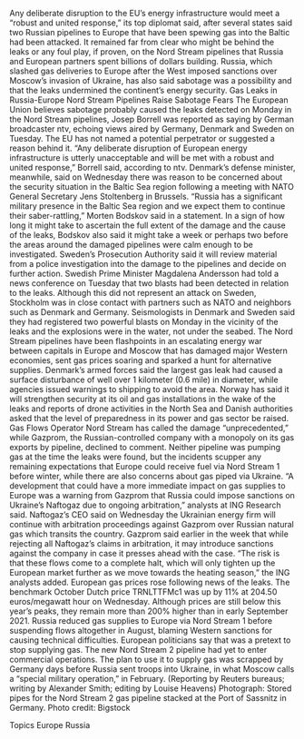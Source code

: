 Any deliberate disruption to the EU’s energy infrastructure would meet a “robust and united response,” its top diplomat said, after several states said two Russian pipelines to Europe that have been spewing gas into the Baltic had been attacked.
It remained far from clear who might be behind the leaks or any foul play, if proven, on the Nord Stream pipelines that Russia and European partners spent billions of dollars building.
Russia, which slashed gas deliveries to Europe after the West imposed sanctions over Moscow’s invasion of Ukraine, has also said sabotage was a possibility and that the leaks undermined the continent’s energy security.
Gas Leaks in Russia-Europe Nord Stream Pipelines Raise Sabotage Fears
The European Union believes sabotage probably caused the leaks detected on Monday in the Nord Stream pipelines, Josep Borrell was reported as saying by German broadcaster ntv, echoing views aired by Germany, Denmark and Sweden on Tuesday. The EU has not named a potential perpetrator or suggested a reason behind it.
“Any deliberate disruption of European energy infrastructure is utterly unacceptable and will be met with a robust and united response,” Borrell said, according to ntv.
Denmark’s defense minister, meanwhile, said on Wednesday there was reason to be concerned about the security situation in the Baltic Sea region following a meeting with NATO General Secretary Jens Stoltenberg in Brussels.
“Russia has a significant military presence in the Baltic Sea region and we expect them to continue their saber-rattling,” Morten Bodskov said in a statement.
In a sign of how long it might take to ascertain the full extent of the damage and the cause of the leaks, Bodskov also said it might take a week or perhaps two before the areas around the damaged pipelines were calm enough to be investigated.
Sweden’s Prosecution Authority said it will review material from a police investigation into the damage to the pipelines and decide on further action.
Swedish Prime Minister Magdalena Andersson had told a news conference on Tuesday that two blasts had been detected in relation to the leaks. Although this did not represent an attack on Sweden, Stockholm was in close contact with partners such as NATO and neighbors such as Denmark and Germany.
Seismologists in Denmark and Sweden said they had registered two powerful blasts on Monday in the vicinity of the leaks and the explosions were in the water, not under the seabed.
The Nord Stream pipelines have been flashpoints in an escalating energy war between capitals in Europe and Moscow that has damaged major Western economies, sent gas prices soaring and sparked a hunt for alternative supplies.
Denmark’s armed forces said the largest gas leak had caused a surface disturbance of well over 1 kilometer (0.6 mile) in diameter, while agencies issued warnings to shipping to avoid the area.
Norway has said it will strengthen security at its oil and gas installations in the wake of the leaks and reports of drone activities in the North Sea and Danish authorities asked that the level of preparedness in its power and gas sector be raised.
Gas Flows
Operator Nord Stream has called the damage “unprecedented,” while Gazprom, the Russian-controlled company with a monopoly on its gas exports by pipeline, declined to comment.
Neither pipeline was pumping gas at the time the leaks were found, but the incidents scupper any remaining expectations that Europe could receive fuel via Nord Stream 1 before winter, while there are also concerns about gas piped via Ukraine.
“A development that could have a more immediate impact on gas supplies to Europe was a warning from Gazprom that Russia could impose sanctions on Ukraine’s Naftogaz due to ongoing arbitration,” analysts at ING Research said.
Naftogaz’s CEO said on Wednesday the Ukrainian energy firm will continue with arbitration proceedings against Gazprom over Russian natural gas which transits the country.
Gazprom said earlier in the week that while rejecting all Naftogaz’s claims in arbitration, it may introduce sanctions against the company in case it presses ahead with the case.
“The risk is that these flows come to a complete halt, which will only tighten up the European market further as we move towards the heating season,” the ING analysts added.
European gas prices rose following news of the leaks. The benchmark October Dutch price TRNLTTFMc1 was up by 11% at 204.50 euros/megawatt hour on Wednesday. Although prices are still below this year’s peaks, they remain more than 200% higher than in early September 2021.
Russia reduced gas supplies to Europe via Nord Stream 1 before suspending flows altogether in August, blaming Western sanctions for causing technical difficulties. European politicians say that was a pretext to stop supplying gas.
The new Nord Stream 2 pipeline had yet to enter commercial operations. The plan to use it to supply gas was scrapped by Germany days before Russia sent troops into Ukraine, in what Moscow calls a “special military operation,” in February.
(Reporting by Reuters bureaus; writing by Alexander Smith; editing by Louise Heavens)
Photograph: Stored pipes for the Nord Stream 2 gas pipeline stacked at the Port of Sassnitz in Germany. Photo credit: Bigstock

Topics
Europe
Russia
